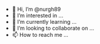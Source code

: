 - 👋 Hi, I’m @nurgh89
- 👀 I’m interested in ...
- 🌱 I’m currently learning ...
- 💞️ I’m looking to collaborate on ...
- 📫 How to reach me ...

<!---
nurgh/nurgh is a ✨ special ✨ repository because its `README.md` (this file) appears on your GitHub profile.
You can click the Preview link to take a look at your changes.
--->
